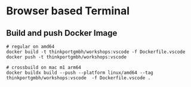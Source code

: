 # Browser based Terminal

## Build and push Docker Image

```
# regular on amd64
docker build -t thinkportgmbh/workshops:vscode -f Dockerfile.vscode
docker push -t thinkportgmbh/workshops:vscode

# crossbuild on mac m1 arm64
docker buildx build --push --platform linux/amd64 --tag thinkportgmbh/workshops:vscode  -f Dockerfile.vscode .
```
